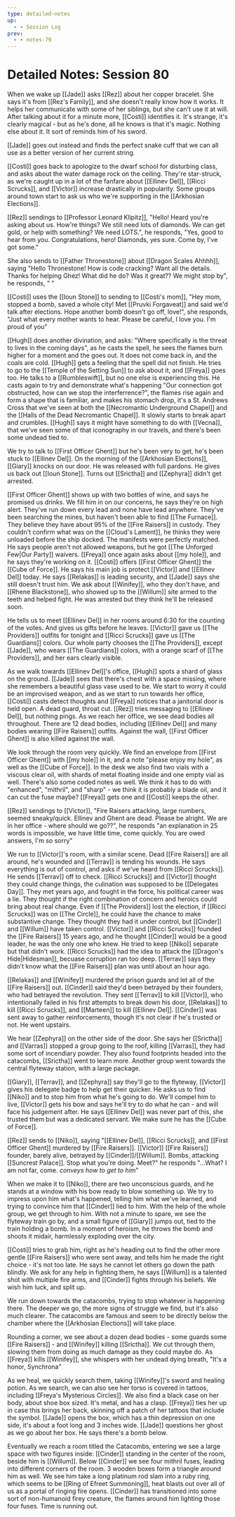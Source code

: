 ```yaml
---
type: detailed-notes
up:
  - - Session Log
prev:
  - - notes-79
---
```


# Detailed Notes: Session 80

When we wake up [[Jade]] asks [[Rez]] about her copper bracelet. She says it's from [[Rez's Family]], and she doesn't really know how it works. It helps her communicate with some of her siblings, but she can't use it at will. After talking about it for a minute more, [[Costi]] identifies it. It's strange, it's clearly magical - but as he's done, all he knows is that it's magic. Nothing else about it. It sort of reminds him of his sword. 

[[Jade]] goes out instead and finds the perfect snake cuff that we can all use as a better version of her current string. 

[[Costi]] goes back to apologize to the dwarf school for disturbing class, and asks about the water damage rock on the ceiling. They're star-struck, as we're caught up in a lot of the fanfare about [[Ellinev Del]], [[Ricci Scrucks]], and [[Victor]] increase drastically in popularity. Some groups around town start to ask us who we're supporting in the [[Arkhosian Elections]]. 

[[Rez]] sendings to [[Professor Leonard Klipitz]], "Hello! Heard you're asking about us. How're things? We still need lots of diamonds. We can get gold, or help with something? We need LOTS.", he responds, "Yes, good to hear from you. Congratulations, hero! Diamonds, yes sure. Come by, I've got some."

She also sends to [[Father Thronestone]] about [[Dragon Scales Ahhhh]], saying "Hello Thronestone! How is code cracking? Want all the details. Thanks for helping Ghez! What did he do? Was it great?? We might stop by", he responds, " "

[[Costi]] uses the [[Ioun Stone]] to sending to [[Costi's mom]], "Hey mom, stopped a bomb, saved a whole city! Met [[Pruvki Forgaveat]] and said we'd talk after elections. Hope another bomb doesn't go off, love!", she responds, "Just what every mother wants to hear. Please be careful, I love you. I'm proud of you"

[[Hugh]] does another divination, and asks: "Where specifically is the threat to lives in the coming days", as he casts the spell, he sees the flames burn higher for a moment and the goes out. It does not come back in, and the coals are cold. [[Hugh]] gets a feeling that the spell did not finish. He tries to go to the [[Temple of the Setting Sun]] to ask about it, and [[Freya]] goes too. He talks to a [[Rumbleswift]], but no one else is experiencing this. He casts again to try and demonstrate what's happening "Our connection got obstructed, how can we stop the interferrence?", the flames rise again and form a shape that is familiar, and makes his stomach drop, it's a St. Andrews Cross that we've seen at both the [[Necromantic Underground Chapel]] and the [[Halls of the Dead Necromantic Chapel]]. It slowly starts to break apart and crumbles. [[Hugh]] says it might have something to do with [[Vecna]], that we've seen some of that iconography in our travels, and there's been some undead tied to. 

We try to talk to [[First Officer Ghent]] but he's been very to get, he's been stuck to [[Ellinev Del]]. On the morning of the [[Arkhosian Elections]], [[Giary]] knocks on our door. He was released with full pardons. He gives us back out [[Ioun Stone]]. Turns out [[Srictha]] and [[Zephyra]] didn't get arrested. 

[[First Officer Ghent]] shows up with two bottles of wine, and says he promised us drinks. We fill him in on our concerns, he says they're on high alert. They've run down every lead and none have lead anywhere. They've been searching the mines, but haven't been able to find [[The Furnace]]. They believe they have about 95% of the [[Fire Raisers]] in custody. They couldn't confirm what was on the [[Cloud's Lament]], he thinks they were unloaded before the ship docked. The manifests were perfectly matched. He says people aren't not allowed weapons, but he got [[The Unforged Few|Our Party]] waivers. [[Freya]] once again asks about [[my hole]], and he says they're working on it. [[Costi]] offers [[First Officer Ghent]] the [[Cube of Force]]. He says his main job is protect [[Victor]] and [[Ellinev Del]] today. He says [[Relakas]] is leading security, and [[Jade]] says she still doesn't trust him. We ask about [[Winifey]], who they don't have, and [[Rhene Blackstone]], who showed up to the [[Willum]] site armed to the teeth and helped fight. He was arrested but they think he'll be released soon. 

He tells us to meet [[Ellinev Del]] in her rooms around 6:30 for the counting of the votes. And gives us gifts before he leaves. [[Victor]] gave us [[The Providers]] outfits for tonight and [[Ricci Scrucks]] gave us [[The Guardians]] colors. Our whole party chooses the [[The Providers]], except [[Jade]], who wears [[The Guardians]] colors, with a orange scarf of [[The Providers]], and her ears clearly visible.

As we walk towards [[Ellinev Del]]'s office, [[Hugh]] spots a shard of glass on the ground. [[Jade]] sees that there's chest with a space missing, where she remembers a beautiful glass vase used to be. We start to worry it could be an improvised weapon, and as we start to run towards her office, [[Costi]] casts detect thoughts and [[Freya]] notices that a janitorial door is held open. A dead guard, throat cut. [[Rez]] tries messaging to [[Ellinev Del]], but nothing pings. As we reach her office, we see dead bodies all throughout. There are 12 dead bodies, including [[Ellinev Del]] and many bodies wearing [[Fire Raisers]] outfits. Against the wall, [[First Officer Ghent]] is also killed against the wall. 

We look through the room very quickly. We find an envelope from [[First Officer Ghent]] with [[my hole]] in it, and a note "please enjoy my hole", as well as the [[Cube of Force]]. In the desk we also find two vials with a viscous clear oil, with shards of metal floating inside and one empty vial as well. There's also some coded notes as well. We think it has to do with "enhanced", "mithril", and "sharp" - we think it is probably a blade oil, and it can cut the fuse maybe? [[Freya]] gets one and [[Costi]] keeps the other.

[[Rez]] sendings to [[Victor]], "Fire Raisers attacking, large numbers, seemed sneaky/quick. Ellinev and Ghent are dead. Please be alright. We are in her office - where should we go??", he responds "an explanation in 25 words is impossible, we have little time, come quickly. You are owed answers, I'm so sorry"

We run to [[Victor]]'s room, with a similar scene. Dead [[Fire Raisers]] are all around, he's wounded and [[Terrav]] is tending his wounds. He says everything is out of control, and asks if we've heard from [[Ricci Scrucks]]. He sends [[Terrav]] off to check. [[Ricci Scrucks]] and [[Victor]] thought they could change things, the culination was supposed to be [[Delegates Day]]. They met years ago, and fought in the force, his political career was a lie. They thought if the right combination of concern and heroics could bring about real change. Even if [[The Providers]] lost the election, if [[Ricci Scrucks]] was on [[The Circle]], he could have the chance to make substantive change. They thought they had it under control, but [[Cinder]] and [[Willum]] have taken control. [[Victor]] and [[Ricci Scrucks]] founded the [[Fire Raisers]] 15 years ago, and he thought [[Cinder]] would be a good leader, he was the only one who knew. He tried to keep [[Niko]] separate but that didn't work. [[Ricci Scrucks]] had the idea to attack the [[Dragon's Hide|Hidesman]], becuase corruption ran too deep. [[Terrav]] says they didn't know what the [[Fire Raisers]] plan was until about an hour ago. 

[[Relakas]] and [[Winifey]] murdered the prison guards and let all of the [[Fire Raisers]] out. [[Cinder]] said they'd been betrayed by their founders, who had betrayed the revolution. They sent [[Terrav]] to kill [[Victor]], who intentionally failed in his first attempts to break down his door, [[Relakas]] to kill [[Ricci Scrucks]], and [[Marteen]] to kill [[Ellinev Del]]. [[Cinder]] was sent away to gather reinforcements, though it's not clear if he's trusted or not. He went upstairs. 

We hear [[Zephyra]] on the other side of the door. She says her [[Srictha]] and [[Varras]] stopped a group going to the roof, killing [[Varras]], they had some sort of incendiary powder. They also found footprints headed into the catacombs, [[Srictha]] went to learn more. Another group went towards the central flyteway station, with a large package. 

[[Giary]], [[Terrav]], and [[Zephyra]] say they'll go to the flyteway, [[Victor]] gives his delegate badge to help get their quicker. He asks us to find [[Niko]] and to stop him from what he's going to do. We'll compel him to live, [[Victor]] gets his bow and says he'll try to do what he can - and will face his judgement after. He says [[Ellinev Del]] was never part of this, she trusted them but was a dedicated servant. We make sure he has the [[Cube of Force]].

[[Rez]] sends to [[Niko]], saying "[[Ellinev Del]], [[Ricci Scrucks]], and [[First Officer Ghent]] murdered by [[Fire Raisers]]. [[Victor]] [[Fire Raisers]] founder, barely alive, betrayed by [[Cinder]]/[[Willum]]. Bombs, attacking [[Suncrest Palace]]. Stop what you're doing. Meet?" he responds "...What? I am not far, come. *conveys how to get to him*"

When we make it to [[Niko]], there are two unconscious guards, and he stands at a window with his bow ready to blow something up. We try to impress upon him what's happened, telling him what we've learned, and trying to convince him that [[Cinder]] lied to him. With the help of the whole group, we get through to him. With not a minute to spare, we see the flyteway train go by, and a small figure of [[Giary]] jumps out, tied to the train holding a bomb. In a moment of heroism, he throws the bomb and shoots it midair, harmlessly exploding over the city. 

[[Costi]] tries to grab him, right as he's heading out to find the other more gentle [[Fire Raisers]] who were sent away, and tells him he made the right choice - it's not too late. He says he cannot let others go down the path blindly. We ask for any help in fighting them, he says [[Willum]] is a talented shot with multiple fire arms, and [[Cinder]] fights through his beliefs. We wish him luck, and split up.

We run down towards the catacombs, trying to stop whatever is happening there. The deeper we go, the more signs of struggle we find, but it's also much clearer. The catacombs are famous and seem to be directly below the chamber where the [[Arkhosian Elections]] will take place. 

Rounding a corner, we see about a dozen dead bodies - some guards some [[Fire Raisers]] - and [[Winifey]] killing [[Srictha]]. We cut through them, slowing them from doing as much damage as they could maybe do. As [[Freya]] kills [[Winifey]], she whispers with her undead dying breath, "It's a honor, Synchrona" 

As we heal, we quickly search them, taking [[Winifey]]'s sword and healing potion. As we search, we can also see her torso is covered in tattoos, including [[Freya's Mysterious Circles]]. We also find a black case on her body, about shoe box sized. It's metal, and has a clasp. [[Freya]] ties her up in case this brings her back, skinning off a patch of her tattoos that include the symbol. [[Jade]] opens the box, which has a thin depression on one side, it's about a foot long and 3 inches wide. [[Jade]] questions her ghost as we go about her box. He says there's a bomb below. 

Eventually we reach a room titled the Catacombs, entering we see a large space with two figures inside: [[Cinder]] standing in the center of the room, beside him is [[Willum]]. Below [[Cinder]] we see four mithril fuses, leading into different corners of the room. 3 wooden boxes form a triangle around him as well. We see him take a long platinum rod slam into a ruby ring, which seems to be [[Ring of Efreet Summoning]], heat blasts out over all of us as a portal of ringing fire opens. [[Cinder]] has transitioned into some sort of non-humanoid firey creature, the flames around him lighting those four fuses. Time is running out. 